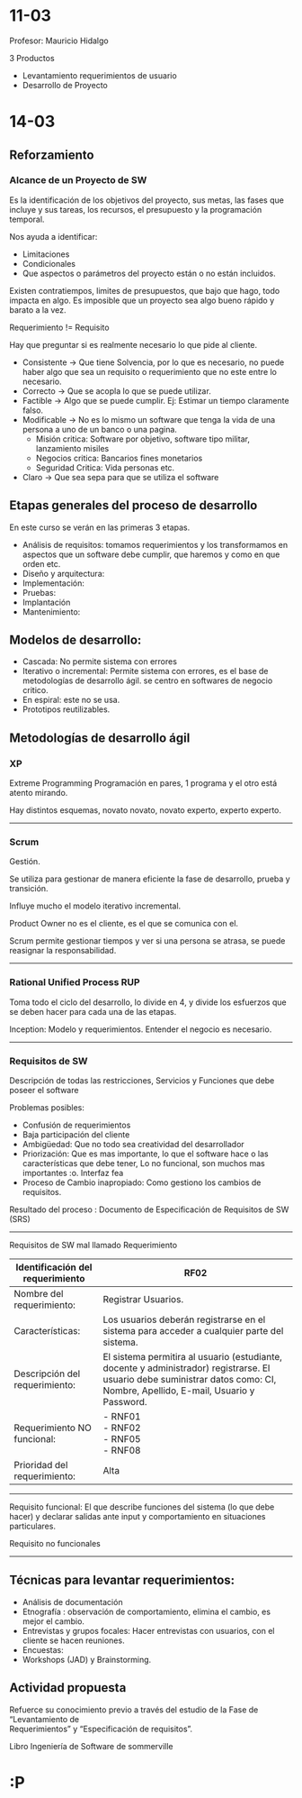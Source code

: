 # 11-03

Profesor: Mauricio Hidalgo

3 Productos
- Levantamiento requerimientos de usuario
- Desarrollo de Proyecto

# 14-03

## Reforzamiento

### Alcance de un Proyecto de SW
Es la identificación de los objetivos del proyecto, sus metas, las fases que incluye y sus tareas, los recursos, el presupuesto y la programación temporal.

Nos ayuda a identificar:
- Limitaciones
- Condicionales
- Que aspectos o parámetros del proyecto están o no están incluidos.

Existen contratiempos, limites de presupuestos, que bajo que hago, todo impacta en algo.
Es imposible que un proyecto sea algo bueno rápido y barato a la vez.

Requerimiento != Requisito

Hay que preguntar si es realmente necesario lo que pide al cliente.
- Consistente → Que tiene Solvencia, por lo que es necesario, no puede haber algo que sea un requisito o requerimiento que no este entre lo necesario.
- Correcto → Que se acopla lo que se puede utilizar.
- Factible → Algo que se puede cumplir. Ej: Estimar un tiempo claramente falso.
- Modificable → No es lo mismo un software que tenga la vida de una persona a uno de un banco o una pagina.
	- Misión critica: Software por objetivo, software tipo militar, lanzamiento misiles
	- Negocios critica: Bancarios fines monetarios
	- Seguridad Critica: Vida personas etc.
- Claro → Que sea sepa para que se utiliza el software


## Etapas generales del proceso de desarrollo
En este curso se verán en las primeras 3 etapas.
- Análisis de requisitos: tomamos requerimientos y los transformamos en aspectos que un software debe cumplir, que haremos y como en que orden etc.
- Diseño y arquitectura: 
- Implementación:
- Pruebas:
- Implantación
- Mantenimiento: 

## Modelos de desarrollo:
- Cascada: No permite sistema con errores
- Iterativo o incremental: Permite sistema con errores, es el base de metodologías de desarrollo ágil. se centro en softwares de negocio critico.
- En espiral: este no se usa.
- Prototipos reutilizables.
## Metodologías de desarrollo ágil

### XP
Extreme Programming
Programación en pares, 1 programa y el otro está atento mirando.

Hay distintos esquemas, novato novato, novato experto, experto experto.


----
### Scrum
Gestión.

Se utiliza para gestionar de manera eficiente la fase de desarrollo, prueba y transición.

Influye mucho el modelo iterativo incremental.

Product Owner no es el cliente, es el que se comunica con el.

Scrum permite gestionar tiempos y ver si una persona se atrasa, se puede reasignar la responsabilidad.

---
### Rational Unified Process RUP
Toma todo el ciclo del desarrollo, lo divide en 4, y divide los esfuerzos que se deben hacer para cada una de las etapas.

Inception: Modelo y requerimientos.
Entender el negocio es necesario.

---
### Requisitos de SW

Descripción de todas las restricciones, Servicios y Funciones que debe poseer el software

Problemas posibles:
- Confusión de requerimientos
- Baja participación del cliente
- Ambigüedad: Que no todo sea creatividad del desarrollador
- Priorización: Que es mas importante, lo que el software hace o las características que debe tener, Lo no funcional, son muchos mas importantes :o. Interfaz fea
- Proceso de Cambio inapropiado: Como gestiono los cambios de requisitos.

Resultado del proceso : Documento de Especificación de Requisitos de SW (SRS)


---
Requisitos de SW
mal llamado Requerimiento

| Identificación del requerimiento | RF02                                                                                                                                                                         |
| -------------------------------- | ---------------------------------------------------------------------------------------------------------------------------------------------------------------------------- |
| Nombre del requerimiento:        | Registrar Usuarios.                                                                                                                                                          |
| Características:                 | Los usuarios deberán registrarse en el sistema para acceder a cualquier parte del sistema.                                                                                   |
| Descripción del requerimiento:   | El sistema permitira al usuario (estudiante, docente y administrador) registrarse. El usuario debe suministrar datos como: CI, Nombre, Apellido, E-mail, Usuario y Password. |
| Requerimiento NO funcional:      | - RNF01<br>- RNF02<br>- RNF05<br>- RNF08                                                                                                                                     |
| Prioridad del requerimiento:     | Alta                                                                                                                                                                         |

---
Requisito funcional: El que describe funciones del sistema (lo que debe hacer) y declarar salidas ante input y comportamiento en situaciones particulares.

Requisito no funcionales

---
## Técnicas para levantar requerimientos:

- Análisis de documentación
- Etnografía : observación de comportamiento, elimina el cambio, es mejor el cambio.
- Entrevistas y grupos focales: Hacer entrevistas con usuarios, con el cliente se hacen reuniones.
- Encuestas:
- Workshops (JAD) y Brainstorming.

## Actividad propuesta
Refuerce su conocimiento previo a través del estudio de la Fase de “Levantamiento de  
Requerimientos” y “Especificación de requisitos”.

Libro Ingeniería de Software de sommerville
# :P
